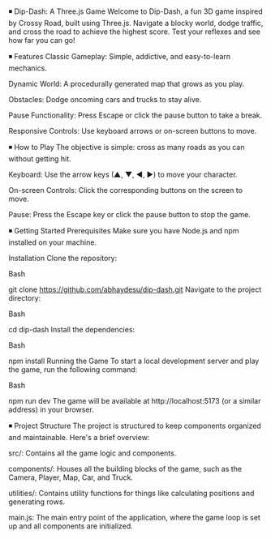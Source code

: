 ◾ Dip-Dash: A Three.js Game
Welcome to Dip-Dash, a fun 3D game inspired by Crossy Road, built using Three.js. Navigate a blocky world, dodge traffic, and cross the road to achieve the highest score. Test your reflexes and see how far you can go!

◾ Features
Classic Gameplay: Simple, addictive, and easy-to-learn mechanics.

Dynamic World: A procedurally generated map that grows as you play.

Obstacles: Dodge oncoming cars and trucks to stay alive.

Pause Functionality: Press Escape or click the pause button to take a break.

Responsive Controls: Use keyboard arrows or on-screen buttons to move.

◾ How to Play
The objective is simple: cross as many roads as you can without getting hit.

Keyboard: Use the arrow keys (▲, ▼, ◀, ▶) to move your character.

On-screen Controls: Click the corresponding buttons on the screen to move.

Pause: Press the Escape key or click the pause button to stop the game.

◾ Getting Started
Prerequisites
Make sure you have Node.js and npm installed on your machine.

Installation
Clone the repository:

Bash

git clone https://github.com/abhaydesu/dip-dash.git
Navigate to the project directory:

Bash

cd dip-dash
Install the dependencies:

Bash

npm install
Running the Game
To start a local development server and play the game, run the following command:

Bash

npm run dev
The game will be available at http://localhost:5173 (or a similar address) in your browser.

◾ Project Structure
The project is structured to keep components organized and maintainable. Here's a brief overview:

src/: Contains all the game logic and components.

components/: Houses all the building blocks of the game, such as the Camera, Player, Map, Car, and Truck.

utilities/: Contains utility functions for things like calculating positions and generating rows.

main.js: The main entry point of the application, where the game loop is set up and all components are initialized.